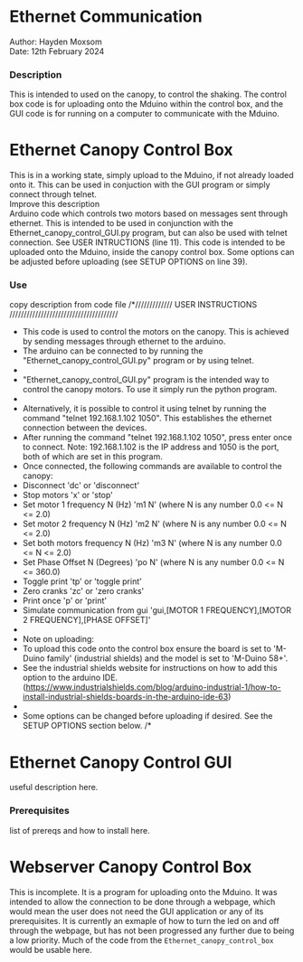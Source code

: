 # Ethernet Communication 
Author: Hayden Moxsom   
Date: 12th February 2024

### Description 
This is intended to used on the canopy, to control the shaking. The control box code is for uploading onto the Mduino within the control box, and the GUI code is for running on a computer to communicate with the Mduino.  


# Ethernet Canopy Control Box
This is in a working state, simply upload to the Mduino, if not already loaded onto it. This can be used in conjuction with the GUI program or simply connect through telnet.  
Improve this description  
Arduino code which controls two motors based on messages sent through ethernet. This is intended to be used in conjunction with the Ethernet_canopy_control_GUI.py program, but can also be used with telnet connection. See USER INTRUCTIONS (line 11). This code is intended to be uploaded onto the Mduino, inside the canopy control box. Some options can be adjusted before uploading (see SETUP OPTIONS on line 39).
 

### Use
copy description from code file
/*///////////// USER INSTRUCTIONS //////////////////////////////////////
 * This code is used to control the motors on the canopy. This is achieved by sending messages through ethernet to the arduino.
 * The arduino can be connected to by running the "Ethernet_canopy_control_GUI.py" program or by using telnet.
 * 
 * "Ethernet_canopy_control_GUI.py" program is the intended way to control the canopy motors. To use it simply run the python program.
 *
 * Alternatively, it is possible to control it using telnet by running the command "telnet 192.168.1.102 1050". This establishes the ethernet connection between the devices.
 * After running the command "telnet 192.168.1.102 1050", press enter once to connect. Note: 192.168.1.102 is the IP address and 1050 is the port, both of which are set in this program.
 * Once connected, the following commands are available to control the canopy:
 * Disconnect 							'dc' 	or 	'disconnect'	
 * Stop motors							'x'		or 	'stop'
 * Set motor 1 frequency N (Hz)			'm1 N'	(where N is any number 0.0 <= N <= 2.0)
 * Set motor 2 frequency N (Hz)			'm2 N' 	(where N is any number 0.0 <= N <= 2.0)
 * Set both motors frequency N (Hz) 	'm3 N' 	(where N is any number 0.0 <= N <= 2.0)
 * Set Phase Offset N (Degrees)			'po N' 	(where N is any number 0.0 <= N <= 360.0)
 * Toggle print							'tp'	or 	'toggle print'
 * Zero cranks							'zc'	or 	'zero cranks'
 * Print once 							'p' 	or 	'print'
 * Simulate communication from gui 		'gui,[MOTOR 1 FREQUENCY],[MOTOR 2 FREQUENCY],[PHASE OFFSET]' 
 * 
 * Note on uploading:
 * To upload this code onto the control box ensure the board is set to 'M-Duino family' (industrial shields) and the model is set to 'M-Duino 58+'.
 * See the industrial shields website for instructions on how to add this option to the arduino IDE. (https://www.industrialshields.com/blog/arduino-industrial-1/how-to-install-industrial-shields-boards-in-the-arduino-ide-63) 
 * 
 * Some options can be changed before uploading if desired. See the SETUP OPTIONS section below.
/*


# Ethernet Canopy Control GUI
useful description here.

### Prerequisites
list of prereqs and how to install here.


# Webserver Canopy Control Box
This is incomplete. It is a program for uploading onto the Mduino. It was intended to allow the connection to be done through a webpage, which would mean the user does not need the GUI application or any of its prerequisites. It is currently an exmaple of how to turn the led on and off through the webpage, but has not been progressed any further due to being a low priority. Much of the code from the `Ethernet_canopy_control_box` would be usable here.
